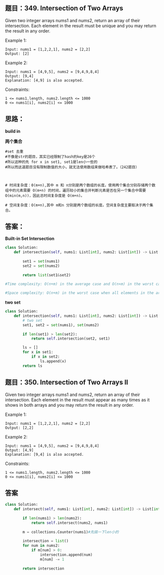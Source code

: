## 题目：349. Intersection of Two Arrays 
Given two integer arrays nums1 and nums2, return an array of their intersection. Each element in the result must be unique and you may return the result in any order.

Example 1:
```
Input: nums1 = [1,2,2,1], nums2 = [2,2]
Output: [2]
```
Example 2:
```
Input: nums1 = [4,9,5], nums2 = [9,4,9,8,4]
Output: [9,4]
Explanation: [4,9] is also accepted.
``` 

Constraints:
```
1 <= nums1.length, nums2.length <= 1000
0 <= nums1[i], nums2[i] <= 1000
```
## 思路：
**build in**

**两个集合**
```
#set 去重
#不像是str的题目，其实已经限制了hash的key是26个
#所以这种的先 for x in set1, set1是len小一些的
#所以而这道题目没有限制数值的大小，就无法使用数组来做哈希表了。（242题目）



# 时间复杂度：0(m+n),其中 m 和 n分别是两个数组的长度。使用两个集合分别存储两个数组中的元素需要 O(m+n) 的时间，遍历较小的集合并判断元素是否在另一个集合中需要 
O(min(m,n))，因此总时间复杂度是 O(m+n)。

# 空间复杂度：O(m+n),其中 m和n 分别是两个数组的长度。空间复杂度主要取决于两个集合。
```



## 答案：
**Built-in Set Intersection**
```python
class Solution:
    def intersection(self, nums1: List[int], nums2: List[int]) -> List[int]:
        
        set1 = set(nums1)
        set2 = set(nums2)
        
        return list(set1&set2)
        
#Time complexity: O(n+m) in the average case and O(n×m) in the worst case when load factor is high enough.

#Space complexity: O(n+m) in the worst case when all elements in the arrays are different.


```

**two set**
```python
class Solution:
    def intersection(self, nums1: List[int], nums2: List[int]) -> List[int]:        
        # two set
        set1, set2 = set(nums1), set(nums2)
        
        if len(set1) > len(set2):
            return self.intersection(set2, set1)

        ls = []
        for x in set1:
            if x in set2:
                ls.append(x)
        return ls

```

## 题目：350. Intersection of Two Arrays II
Given two integer arrays nums1 and nums2, return an array of their intersection. Each element in the result must appear as many times as it shows in both arrays and you may return the result in any order.

 

Example 1:
```
Input: nums1 = [1,2,2,1], nums2 = [2,2]
Output: [2,2]
```
Example 2:
```
Input: nums1 = [4,9,5], nums2 = [9,4,9,8,4]
Output: [4,9]
Explanation: [9,4] is also accepted.
```

Constraints:
```
1 <= nums1.length, nums2.length <= 1000
0 <= nums1[i], nums2[i] <= 1000
```
## 答案
```python
class Solution:
    def intersect(self, nums1: List[int], nums2: List[int]) -> List[int]:
    
        if len(nums1) > len(nums2):
            return self.intersect(nums2, nums1)
        
        m = collections.Counter(nums1)#先搞一下len小的
       
        intersection = list()
        for num in nums2:
            if m[num] > 0:
                intersection.append(num)
                m[num] -= 1
                
        return intersection


```
